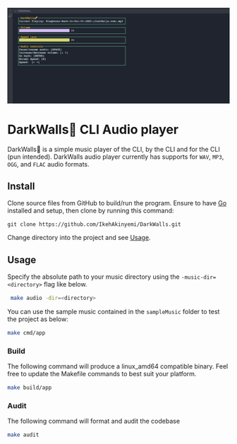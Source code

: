 
<p align="center">
  <img src="docs/img/hero.png" alt="DarkWalls🌈" width="700"/>
</p>

# DarkWalls🌈 CLI Audio player

DarkWalls🌈 is a simple music player of the CLI, by the CLI and for the CLI (pun intended). DarkWalls audio player currently has supports for `WAV`, `MP3`, `OGG`, and `FLAC` audio formats.

## Install
Clone source files from GitHub to build/run the program. Ensure to have [Go](https://go.dev/) installed and setup, then clone by running this command:
```
git clone https://github.com/IkehAkinyemi/DarkWalls.git
```

Change directory into the project and see [Usage](#usage).

## Usage
Specify the absolute path to your music directory using the `-music-dir=<directory>` flag like below.

```sh
 make audio -dir=<directory>
```
You can use the sample music contained in the `sampleMusic` folder to test the project as below:

```sh
make cmd/app
```

### Build
The following command will produce a linux_amd64 compatible binary. Feel free to update the Makefile commands to best suit your platform.

```sh
make build/app
```

### Audit
The following command will format and audit the codebase

```sh
make audit
```


